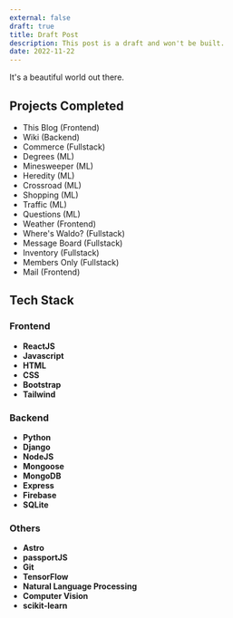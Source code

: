 ```yaml
---
external: false
draft: true
title: Draft Post
description: This post is a draft and won't be built.
date: 2022-11-22
---
```


It's a beautiful world out there.

## Projects Completed
- This Blog (Frontend)
- Wiki (Backend)
- Commerce (Fullstack)
- Degrees (ML)
- Minesweeper (ML)
- Heredity (ML)
- Crossroad (ML)
- Shopping (ML)
- Traffic (ML)
- Questions (ML)
- Weather (Frontend)
- Where's Waldo? (Fullstack)
- Message Board (Fullstack)
- Inventory (Fullstack)
- Members Only (Fullstack)
- Mail (Frontend)


## Tech Stack
### Frontend 
- **ReactJS**
- **Javascript**
- **HTML**
- **CSS**
- **Bootstrap**
- **Tailwind**

### Backend 
- **Python**
- **Django** 
- **NodeJS**
- **Mongoose**
- **MongoDB** 
- **Express**
- **Firebase**
- **SQLite**

### Others
- **Astro**
- **passportJS**
- **Git**
- **TensorFlow**
- **Natural Language Processing**
- **Computer Vision**
- **scikit-learn**

